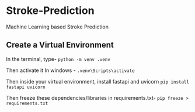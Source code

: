 # Stroke-Prediction
Machine Learning based Stroke Prediction

## Create a Virtual Environment 

In the terminal, type-
`
python -m venv .venv
`

Then activate it
In windows - 
`
.venv\Scripts\activate
`

Then inside your virtual environment, install fastapi and uvicorn
`
pip install fastapi uvicorn
`

Then freeze these dependencies/libraries in requirements.txt- 
`
pip freeze > requirements.txt
`



